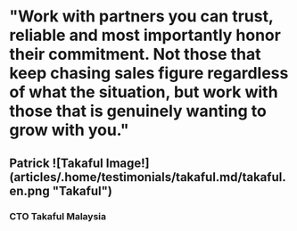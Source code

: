 # "Work with partners you can trust, reliable and most importantly honor their commitment.  Not those that keep chasing sales figure regardless of what the situation, but work with those that is genuinely wanting to grow with you."
## **Patrick** ![Takaful Image!] (articles/.home/testimonials/takaful.md/takaful.en.png "Takaful")
### CTO Takaful Malaysia
